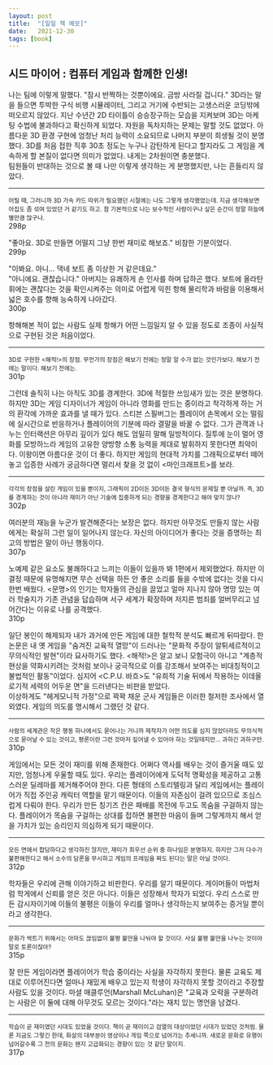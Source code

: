 ```yaml
---
layout: post
title:  "[일일 책 메모]"
date:   2021-12-30
tags: [book]
---
```

## 시드 마이어 : 컴퓨터 게임과 함께한 인생!
나는 팀에 이렇게 말했다. "잠시 반짝하는 것뿐이에요. 금방 사라질 겁니다." 3D라는 말을 들으면 투박한 구식 비행 시뮬레이터, 그리고 거기에 수반되는 고생스러운 코딩밖에 떠오르지 않았다. 지난 수년간 2D 타이틀이 승승장구하는 모습을 지켜보며 3D는 마케팅 수법에 불과하다고 확신하게 되었다. 자원을 독차지하는 문제는 말할 것도 없었다. 아름다운 3D 환경 구현에 엄청난 처리 능력이 소요되므로 나머지 부분이 희생될 것이 분명했다. 3D를 처음 접한 직후 30초 정도는 누구나 감탄하게 된다고 할지라도 그 게임을 계속하게 할 본질이 없다면 의미가 없었다. 내게는 2차원이면 충분했다.   
팀원들이 반대하는 것으로 볼 때 나만 이렇게 생각하는 게 분명했지만, 나는 흔들리지 않았다.   
***   
<small>어릴 때, 그러니까 3D 가속 카드 따위가 필요했던 시절에는 나도 그렇게 생각했었는데. 지금 생각해보면 아집도 좀 섞여 있었던 거 같기도 하고. 참 기본적으로 나는 보수적인 사람이구나 싶은 순간이 정말 하늘에 별만큼 많구나.</small>   
298p

"좋아요. 3D로 만들면 어떨지 그냥 한번 재미로 해보죠." 비참한 기분이었다.   
299p

"이봐요. 아니... 댁네 보트 좀 이상한 거 같은데요."   
"아니에요. 괜찮습니다." 아버지는 유쾌하게 손 인사를 하며 답하곤 했다. 보트에 올라탄 휘에는 괜찮다는 것을 확인시켜주는 의미로 어렵게 익힌 항해 물리학과 바람을 이용해서 넓은 호수를 향해 능숙하게 나아갔다.   
300p

항해해본 적이 없는 사람도 실제 항해가 어떤 느낌일지 알 수 있을 정도로 조종이 사실적으로 구현된 것은 처음이었다.   
***   
<small>3D로 구현한 <해적!>의 장점. 무언가의 장점은 해보기 전에는 정말 알 수가 없는 것인가보다. 해보기 전에는 말이다. 해보기 전에는.</small>   
301p

그런데 솔직히 나는 아직도 3D를 경계한다. 3D에 적절한 쓰임새가 있는 것은 분명하다. 하지만 3D는 게임 디자이너가 게임이 아니라 영화를 만드는 중이라고 착각하게 하는 거의 환각에 가까운 효과를 낼 때가 있다. 스티븐 스필버그는 플레이어 손목에서 오는 떨림에 실시간으로 반응하거나 플레이어의 기분에 따라 결말을 바꿀 수 없다. 그가 관객과 나누는 인터랙션은 아무리 깊이가 있다 해도 엄밀히 말해 일방적이다. 질투에 눈이 멀어 영화를 모방하느라 게임의 고유한 양방향 소통 능력을 제대로 발휘하지 못한다면 최악이다. 이왕이면 아름다운 것이 더 좋다. 하지만 게임의 현대적 가치를 그래픽으로부터 떼어놓고 입증한 사례가 궁금하다면 멀리서 찾을 것 없이 <마인크래프트>를 보라.   
***   
<small>각각의 장점을 살린 게임이 있을 뿐이지, 그래픽이 2D이든 3D이든 결국 형식의 문제일 뿐 아닐까. 즉, 3D를 경계하는 것이 아니라 재미가 아닌 기술에 집중하게 되는 경향을 경계한다고 해야 맞지 않나?</small>   
302p

여러분의 재능을 누군가 발견해준다는 보장은 없다. 하지만 아무것도 만들지 않는 사람에게는 확실히 그런 일이 일어나지 않는다. 자신의 아이디어가 좋다는 것을 증명하는 최고의 방법은 말이 아닌 행동이다.   
307p

노예제 같은 요소도 불쾌하다고 느끼는 이들이 있을까 봐 1편에서 제외했었다. 하지만 이 결정 때문에 유명해지면 무슨 선택을 하든 안 좋은 소리를 들을 수밖에 없다는 것을 다시 한번 배웠다. <문명>의 인기는 학자들의 관심을 끌었고 얼마 지나지 않아 명망 있는 여러 학술지가 기존 관념을 답습하며 서구 세계가 확장하며 저지른 범죄를 얼버무리고 넘어간다는 이유로 나를 공격했다.   
310p

일단 봉인이 해제되자 내가 과거에 만든 게임에 대한 철학적 분석도 빠르게 뒤따랐다. 한 논문은 내 옛 게임을 "숨겨진 교육적 열망"이 드러나는 "문화적 주장이 알튀세르적이고 무의식적인 발현"이라 묘사하기도 했다. <해적!>은 알고 보니 모험극이 아니고 "계층적 현상을 약화시키려는 것처럼 보이나 궁극적으로 이를 강조해서 보여주는 비대칭적이고 불법적인 활동"이었다. 심지어 <C.P.U. 바흐>도 "유희적 기술 뒤에서 작용하는 이데올로기적 세력의 어두운 면"을 드러낸다는 비판을 받았다.   
이상하게도 "헤게모니적 가정"으로 꽉꽉 채운 군사 게임들은 이러한 철저한 조사에서 열외였다. 게임의 의도를 명시해서 그랬던 것 같다.   
***   
<small>사람의 세계관은 작은 행동 하나에서도 묻어나는 거니까 제작자가 어떤 의도를 심지 않았더라도 무의식적으로 묻어날 수 있는 것이고, 평론이란 그런 것마저 짚어낼 수 있어야 하는 것일테지만... 과하긴 과하구만.</small>   
310p

게임에서는 모든 것이 재미를 위해 존재한다. 어쩌다 역사를 배우는 것이 즐거울 때도 있지만, 엄청나게 우울할 때도 있다. 우리는 플레이어에게 도덕적 명확성을 제공하고 고통스러운 딜레마를 제거해주어야 한다. 다른 형태의 스토리텔링과 달리 게임에서는 플레이어가 직접 주인공 캐릭터 역할을 맡기 때문이다. 이들의 자존심이 걸려 있으므로 조심스럽게 다뤄야 한다. 우리가 만든 칭기즈 칸은 패배를 목전에 두고도 목숨을 구걸하지 않는다. 플레이어가 목숨을 구걸하는 상대를 접하면 불편한 마음이 들며 그렇게까지 해서 얻을 가치가 있는 승리인지 의심하게 되기 때문이다.   
***   
<small>모든 면에서 합당하다고 생각하진 않지만, 재미가 최우선 순위 중 하나임은 분명하지. 하지만 그저 다수가 불편해한다고 해서 소수의 담론을 무시하고 게임의 프레임을 짜도 된다는 말은 아닐 것이다.</small>   
312p

학자들은 우리에 관해 이야기하고 비판한다. 우리를 알기 때문이다. 게이머들이 마법처럼 학게에서 신뢰를 얻은 것은 아니다. 이들은 성장해서 학자가 되었다. 우리 스스로 만든 감시자이기에 이들의 불평은 이들이 우리를 얼마나 생각하는지 보여주는 증거일 뿐이라고 생각한다.   
***   
<small>문화가 싹트기 위해서는 아마도 끊임없이 불평 불만을 나눠야 할 것이다. 사실 불평 불만을 나누는 것이야말로 토론이잖아?</small>   
315p

잘 만든 게임이라면 플레이어가 학습 중이라는 사실을 자각하지 못한다. 물론 교육도 제대로 이루어진다면 얼마나 재밌게 배우고 있는지 학생이 자각하지 못할 것이라고 주장할 사람도 있을 것이다. 마셜 매클루언(Marshall McLuhan)은 "교육과 오락을 구분하려는 사람은 이 둘에 대해 아무것도 모르는 것이다."라는 재치 있는 명언을 남겼다.   
***   
<small>학습이 곧 재미였던 시대도 있었을 것이다. 책이 곧 재미이고 검열의 대상이었던 시대가 있었던 것처럼. 물론 지금도 그렇긴 한데, 화살의 대부분이 영상이나 게임 쪽으로 넘어가는 추세니까. 새로운 문화로 유행이 넘어갈수록 그 전의 문화는 왠지 고급화되는 경향이 있는 것 같단 말이지.</small>   
317p